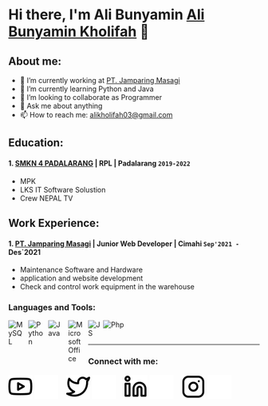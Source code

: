 # Hi there, I'm Ali Bunyamin  [Ali Bunyamin Kholifah](https://www.youtube.com/channel/UCgaqtGLPrvVnblSrj7QOH0w) 👋
## About me:
- 🔭 I’m currently working at [PT. Jamparing Masagi](https://jmasagi.com/)
- 🌱 I’m currently learning Python and Java
- 👯 I’m looking to collaborate as Programmer 
- 💬 Ask me about anything
- 📫 How to reach me: alikholifah03@gmail.com

## Education:

#### 1. [SMKN 4 PADALARANG](https://smkn4padalarang.sch.id/) | RPL | Padalarang `2019-2022`
   - MPK 
   - LKS IT Software Solustion
   - Crew NEPAL TV

## Work Experience:
#### 1. [PT. Jamparing Masagi](https://jmasagi.com/) | Junior Web Developer | Cimahi `Sep'2021 - `Des`2021
   - Maintenance Software and Hardware
   - application and website development
   - Check and control work equipment in the warehouse

### Languages and Tools:

[<img align="left" alt="MySQL" width="30px" src="https://cdn.jsdelivr.net/gh/devicons/devicon/icons/mysql/mysql-original.svg" style="padding-right:10px;" />][webdev]
[<img align="left" alt="Python" width="30px" src="https://upload.wikimedia.org/wikipedia/commons/thumb/c/c3/Python-logo-notext.svg/110px-Python-logo-notext.svg.png?20100317150552" style="padding-right:10px;" />][webdev]
[<img align="left" alt="Java" width="30px" src="https://upload.wikimedia.org/wikipedia/en/thumb/3/30/Java_programming_language_logo.svg/121px-Java_programming_language_logo.svg.png" style="padding-right:10px;" />][webdev]
[<img align="left" alt="Microsoft Office" width="30px" src="https://play-lh.googleusercontent.com/D6XDCje7pB0nNP1sOZkwD-tXkV0_As3ni21us5yZ71_sy0FTWv1s_MQBe1JUnHlgE94" style="padding-right:10px;" />][webdev]
[<img align="left" alt="JS" width="30px" src="https://academy.alterra.id/blog/wp-content/uploads/2021/07/Logo-Javascript.png" style="padding-right:0px;" />][webdev]
[<img align="left" alt="Php" width="50px" src="https://upload.wikimedia.org/wikipedia/commons/thumb/2/27/PHP-logo.svg/640px-PHP-logo.svg.png" style="padding-right:10px;" />][webdev]

<br />
<br />

---
### Connect with me:

[![website](./img/youtube-light.svg)](https://www.youtube.com/channel/UCgaqtGLPrvVnblSrj7QOH0w#gh-light-mode-only)
[![website](./img/youtube-dark.svg)](https://www.youtube.com/channel/UCgaqtGLPrvVnblSrj7QOH0w#gh-dark-mode-only)
&nbsp;&nbsp;
[![website](./img/twitter-light.svg)](https://twitter.com/alibnymn#gh-light-mode-only)
[![website](./img/twitter-dark.svg)](https://twitter.com/alibnymn#gh-dark-mode-only)
&nbsp;&nbsp;
[![website](./img/linkedin-light.svg)](https://www.linkedin.com/in/AliBunyamin#gh-light-mode-only)
[![website](./img/linkedin-dark.svg)](https://www.linkedin.com/in/AliBunyamin#gh-dark-mode-only)
&nbsp;&nbsp;
[![website](./img/instagram-light.svg)](https://instagram.com/alibnymn_#gh-light-mode-only)
[![website](./img/instagram-dark.svg)](https://instagram.com/alibnymn_#gh-dark-mode-only)



[webdev]: https://github.com/alibnymn
